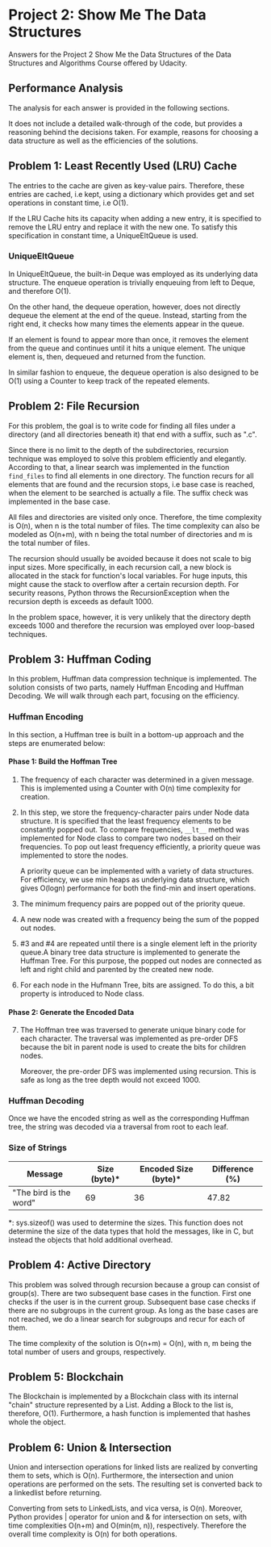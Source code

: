 # Project 2: Show Me The Data Structures

Answers for the Project 2 Show Me the Data Structures of the Data Structures and Algorithms Course offered by Udacity.

## Performance Analysis
The analysis for each answer is provided in the following sections. 

It does not include a detailed walk-through of the code, but provides a reasoning behind the decisions taken. For example, reasons for choosing a data structure as well as the efficiencies of the solutions.

## Problem 1: Least Recently Used (LRU) Cache
The entries to the cache are given as key-value pairs. Therefore, these entries are cached, i.e kept, using a dictionary which provides get and set operations in constant time, i.e O(1). 

If the LRU Cache hits its capacity when adding a new entry, it is specified to remove the LRU entry and replace it with the new one. To satisfy this specification in constant time, a UniqueEltQueue is used.

### UniqueEltQueue
In UniqueEltQueue, the built-in Deque was employed as its underlying data structure. The enqueue operation is trivially enqueuing from left to Deque, and therefore O(1). 

On the other hand, the dequeue operation, however, does not directly dequeue the element at the end of the queue. Instead, starting from the right end, it checks how many times the elements appear in the queue. 

If an element is found to appear more than once, it removes the element from the queue and continues until it hits a unique element. The unique element is, then, dequeued and returned from the function. 

In similar fashion to enqueue, the dequeue operation is also designed to be O(1) using a Counter to keep track of the repeated elements. 

## Problem 2: File Recursion
For this problem, the goal is to write code for finding all files under a directory (and all directories beneath it) that end with a suffix, such as ".c".

Since there is no limit to the depth of the subdirectories, recursion technique was employed to solve this problem efficiently and elegantly. According to that, a linear search was implemented in the function `find_files` to find all elements in one directory. The function recurs for all elements that are found and the recursion stops, i.e base case is reached, when the element to be searched is actually a file. The suffix check was implemented in the base case.   

All files and directories are visited only once. Therefore, the time complexity is O(n), when n is the total number of files. The time complexity can also be modeled as O(n+m), with n being the total number of directories and m is the total number of files.

The recursion should usually be avoided because it does not scale to big input sizes.  More specifically, in each recursion call, a new block is allocated in the stack for function's local variables. For huge inputs, this might cause the stack to overflow after a certain recursion depth. For security reasons, Python throws the RecursionException when the recursion depth is exceeds as default 1000.

In the problem space, however, it is very unlikely that the directory depth exceeds 1000 and therefore the recursion was employed over loop-based techniques.

## Problem 3: Huffman Coding
In this problem, Huffman data compression technique is implemented. The solution consists of two parts, namely Huffman Encoding and Huffman Decoding. We will walk through each part, focusing on the efficiency. 

### Huffman Encoding
In this section, a Huffman tree is built in a bottom-up approach and the steps are enumerated below:

#### Phase 1: Build the Hoffman Tree
1. The frequency of each character was determined in a given message. This is implemented using a Counter with O(n) time complexity for creation.

2. In this step, we store the frequency-character pairs under Node data structure. It is specified that the least frequency elements to be constantly popped out. To compare frequencies, `__lt__` method was implemented for Node class to compare two nodes based on their frequencies. To pop out least frequency efficiently, a priority queue was implemented to store the nodes.  

    A priority queue can be implemented with a variety of data structures. For efficiency, we use min heaps as underlying data structure, which gives O(logn) performance for both the find-min and insert operations.   

3. The minimum frequency pairs are popped out of the priority queue. 
4. A new node was created with a frequency being the sum of the popped out nodes. 
5. #3 and #4 are repeated until there is a single element left in the priority queue.A binary tree data structure is implemented to generate the Huffman Tree. For this purpose, the popped out nodes are connected as left and right child and parented by the created new node.  
6. For each node in the Hufmann Tree, bits are assigned. To do this, a bit property is introduced to Node class.

#### Phase 2: Generate the Encoded Data
7. The Hoffman tree was traversed to generate unique binary code for each character. The traversal was implemented as pre-order DFS because the bit in parent node is used to create the bits for children nodes. 

    Moreover, the pre-order DFS was implemented using recursion. This is safe as long as the tree depth would not exceed 1000.

### Huffman Decoding 
Once we have the encoded string as well as the corresponding Huffman tree, the string was decoded via a traversal from root to each leaf. 

### Size of Strings 
| Message              | Size (byte)* | Encoded Size (byte)* | Difference (%) |
|----------------------|-------------|---------------------|----------------|
| "The bird is the word" | 69          | 36                  | 47.82          |

*: sys.sizeof() was used to determine the sizes. This function does not determine the size of the data types that hold the messages, like in C, but instead the objects that hold additional overhead.  


## Problem 4: Active Directory
This problem was solved through recursion because a group can consist of group(s). There are two subsequent base cases in the function. First one checks if the user is in the current group. Subsequent base case checks if there are no subgroups in the current group. As long as the base cases are not reached, we do a linear search for subgroups and recur for each of them.

The time complexity of the solution is O(n+m) = O(n), with n, m being the total number of users and groups, respectively. 

## Problem 5: Blockchain
The Blockchain is implemented by a Blockchain class with its internal "chain" structure represented by a List. Adding a Block to the list is, therefore, O(1). Furthermore, a hash function is implemented that hashes whole the object.    


## Problem 6: Union & Intersection
Union and intersection operations for linked lists are realized by converting them to sets, which is O(n). Furthermore, the intersection and union operations are performed on the sets. The resulting set is converted back to a linkedlist before returning. 

Converting from sets to LinkedLists, and vica versa, is O(n). Moreover, Python provides | operator for union and & for intersection on sets, with time complexities O(n+m) and O(min(m, n)), respectively. Therefore the overall time complexity is O(n) for both operations.

 
